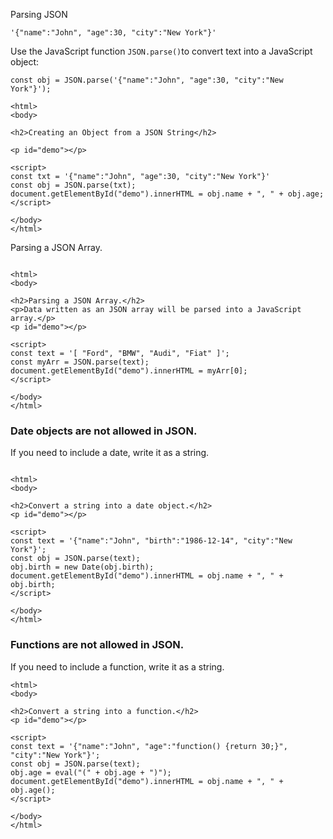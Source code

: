 Parsing JSON

```
'{"name":"John", "age":30, "city":"New York"}'
```
Use the JavaScript function `JSON.parse()`to convert text into a JavaScript object:
```
const obj = JSON.parse('{"name":"John", "age":30, "city":"New York"}');
```
```
<html>
<body>

<h2>Creating an Object from a JSON String</h2>

<p id="demo"></p>

<script>
const txt = '{"name":"John", "age":30, "city":"New York"}'
const obj = JSON.parse(txt);
document.getElementById("demo").innerHTML = obj.name + ", " + obj.age;
</script>

</body>
</html>

```

Parsing a JSON Array.


```

<html>
<body>

<h2>Parsing a JSON Array.</h2>
<p>Data written as an JSON array will be parsed into a JavaScript array.</p>
<p id="demo"></p>

<script>
const text = '[ "Ford", "BMW", "Audi", "Fiat" ]';
const myArr = JSON.parse(text);
document.getElementById("demo").innerHTML = myArr[0];
</script>

</body>
</html>

```
### Date objects are not allowed in JSON.

If you need to include a date, write it as a string.

```

<html>
<body>

<h2>Convert a string into a date object.</h2>
<p id="demo"></p>

<script>
const text = '{"name":"John", "birth":"1986-12-14", "city":"New York"}';
const obj = JSON.parse(text);
obj.birth = new Date(obj.birth);
document.getElementById("demo").innerHTML = obj.name + ", " + obj.birth; 
</script>

</body>
</html>
```


### Functions are not allowed in JSON.

If you need to include a function, write it as a string.
```
<html>
<body>

<h2>Convert a string into a function.</h2>
<p id="demo"></p>

<script>
const text = '{"name":"John", "age":"function() {return 30;}", "city":"New York"}';
const obj = JSON.parse(text);
obj.age = eval("(" + obj.age + ")");
document.getElementById("demo").innerHTML = obj.name + ", " + obj.age(); 
</script>

</body>
</html>
```